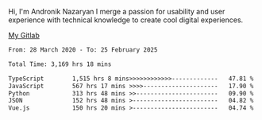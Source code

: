 Hi, I'm Andronik Nazaryan
I merge a passion for usability and user experience with technical knowledge to create cool digital experiences.

[My Gitlab](https://gitlab.com/anridev24)

<!--START_SECTION:waka-->

```txt
From: 28 March 2020 - To: 25 February 2025

Total Time: 3,169 hrs 18 mins

TypeScript        1,515 hrs 8 mins>>>>>>>>>>>>-------------   47.81 %
JavaScript        567 hrs 17 mins >>>>---------------------   17.90 %
Python            313 hrs 48 mins >>-----------------------   09.90 %
JSON              152 hrs 48 mins >------------------------   04.82 %
Vue.js            150 hrs 20 mins >------------------------   04.74 %
```

<!--END_SECTION:waka-->
